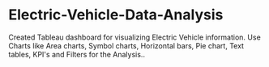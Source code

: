 # Electric-Vehicle-Data-Analysis
Created Tableau dashboard for visualizing Electric Vehicle information. Use Charts like Area charts, Symbol charts, Horizontal bars, Pie chart, Text tables, KPI's and Filters for the Analysis..
